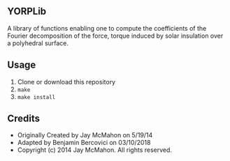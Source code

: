 ## YORPLib

A library of functions enabling one to compute the coefficients of the Fourier decomposition of the force, torque induced by solar insulation over a polyhedral surface.

## Usage

1. Clone or download this repository 
2. `make`
3. `make install`


## Credits

* Originally Created by Jay McMahon on 5/19/14 
* Adapted by Benjamin Bercovici on 03/10/2018
* Copyright (c) 2014 Jay McMahon. All rights reserved.